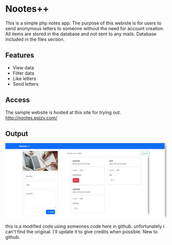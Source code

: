 # Nootes++ 
This is a simple php notes app. The purpose of this webiste is for users to send anonymous letters to someone without the need for account creation. All items are stored in the database and not sent to any mails. Database included in the files section.
## Features
* View data
* Filter data
* Like letters
* Send letters
## Access
The sample website is hosted at this site for trying out.
http://nootes.epizy.com/
## Output
![output](sample.png)

this is a modified code using someones code here in github. unfortunately i can't find the original. I'll update it to give credits when possible. New to github.
